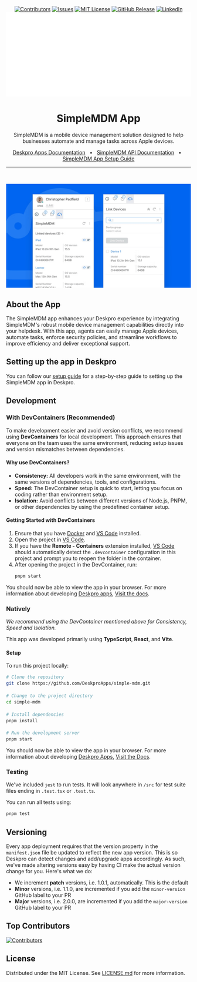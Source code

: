 <div align='center'>
  <a target='_blank' href=''><img src='https://img.shields.io/github/contributors/deskproapps/simple-mdm.svg?style=for-the-badge' alt='Contributors' /></a>
  <a target='_blank' href='https://github.com/deskproapps/simple-mdm/issues'><img src='https://img.shields.io/github/issues/deskproapps/simple-mdm.svg?style=for-the-badge' alt='Issues' /></a>
  <a target='_blank' href='https://github.com/deskproapps/simple-mdm/blob/master/LICENSE.md'><img src='https://img.shields.io/github/license/deskproapps/simple-mdm.svg?style=for-the-badge' alt='MIT License' /></a>
  <a target='_blank' href='https://github.com/deskproapps/simple-mdm/releases'><img src='https://img.shields.io/github/v/release/deskproapps/simple-mdm?style=for-the-badge' alt='GitHub Release' /></a>
  <a target='_blank' href='https://www.linkedin.com/company/deskpro'><img src='https://img.shields.io/badge/-LinkedIn-black.svg?style=for-the-badge&logo=linkedin&colorB=555' alt='LinkedIn' /></a>
  <img src='readme.svg' />
</div>

<div align='center'>
  <h1>SimpleMDM App</h1>
  <p>SimpleMDM is a mobile device management solution designed to help businesses automate and manage tasks across Apple devices.</p>
  <a href='https://support.deskpro.com/ga/guides/developers/anatomy-of-an-app' target='_blank'>Deskpro Apps Documentation</a>
  <span>&nbsp;&nbsp;•&nbsp;&nbsp;</span>
  <a href='https://api.simplemdm.com' target='_blank'>SimpleMDM API Documentation</a>
  <span>&nbsp;&nbsp;•&nbsp;&nbsp;</span>
  <a href='./SETUP.md' target='_blank'>SimpleMDM App Setup Guide</a>
  <br />
  <hr />
  <br />
</div>

![screenshot of the SimpleMDM App](./docs/readme/app-screenshot.png)

## **About the App**
The SimpleMDM app enhances your Deskpro experience by integrating SimpleMDM's robust mobile device management capabilities directly into your helpdesk. With this app, agents can easily manage Apple devices, automate tasks, enforce security policies, and streamline workflows to improve efficiency and deliver exceptional support.

## **Setting up the app in Deskpro**
You can follow our [setup guide](./SETUP.md) for a step-by-step guide to setting up the SimpleMDM app in Deskpro.

## Development

### With DevContainers (Recommended)
To make development easier and avoid version conflicts, we recommend using **DevContainers** for local development. This approach ensures that everyone on the team uses the same environment, reducing setup issues and version mismatches between dependencies.

#### Why use DevContainers?
- **Consistency:** All developers work in the same environment, with the same versions of dependencies, tools, and configurations.
- **Speed:** The DevContainer setup is quick to start, letting you focus on coding rather than environment setup.
- **Isolation:** Avoid conflicts between different versions of Node.js, PNPM, or other dependencies by using the predefined container setup.

#### Getting Started with DevContainers
1. Ensure that you have [Docker](https://www.docker.com/get-started) and [VS Code](https://code.visualstudio.com/) installed.
2. Open the project in [VS Code](https://code.visualstudio.com/).
3. If you have the **Remote - Containers** extension installed, [VS Code](https://code.visualstudio.com/) should automatically detect the `.devcontainer` configuration in this project and prompt you to reopen the folder in the container.
4. After opening the project in the DevContainer, run:
   ```bash
   pnpm start
   ```

You should now be able to view the app in your browser. For more information about developing [Deskpro apps](https://www.deskpro.com/apps), [Visit the docs](https://support.deskpro.com/ga/guides/developers/anatomy-of-an-app).

### Natively
_We recommend using the DevContainer mentioned above for Consistency, Speed and Isolation._

This app was developed primarily using **TypeScript**, **React**, and **Vite**.

#### Setup
To run this project locally:

 ```bash
# Clone the repository
git clone https://github.com/DeskproApps/simple-mdm.git

# Change to the project directory
cd simple-mdm

# Install dependencies
pnpm install

# Run the development server
pnpm start
```

You should now be able to view the app in your browser. For more information about developing [Deskpro Apps](https://www.deskpro.com/apps), [Visit the Docs](https://support.deskpro.com/ga/guides/developers/anatomy-of-an-app).

### Testing
We've included `jest` to run tests. It will look anywhere in `/src` for test suite files ending in `.test.tsx` or `.test.ts`.

You can run all tests using:

```bash
pnpm test
```

## Versioning
Every app deployment requires that the version property in the `manifest.json` file be updated to reflect the new app version. This is so Deskpro can detect changes and add/upgrade apps accordingly. As such, we've made altering versions easy by having CI make the actual version change for you. Here's what we do:

* We increment **patch** versions, i.e. 1.0.1, automatically. This is the default
* **Minor** versions, i.e. 1.1.0, are incremented if you add the `minor-version` GitHub label to your PR
* **Major** versions, i.e. 2.0.0, are incremented if you add the `major-version` GitHub label to your PR

## Top Contributors
[![Contributors](https://contrib.rocks/image?repo=deskproapps/simple-mdm)](https://github.com/deskproapps/simple-mdm/graphs/contributors)


## License
Distributed under the MIT License. See [LICENSE.md](LICENSE.md) for more information.